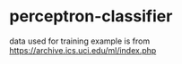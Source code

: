 # perceptron-classifier

data used for training example is from https://archive.ics.uci.edu/ml/index.php

